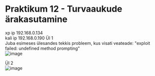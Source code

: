 # Praktikum 12 - Turvaaukude ärakasutamine  
xp ip   192.168.0.134  
kali ip   192.168.0.190
  Ül 1  
  Juba esimeses ülesandes tekkis probleem, kus visati veateade: "exploit failed: undefined method prompting"  
  ![image](https://github.com/JuhanPauklin/AndmeturbePraktikumid/assets/90179916/2b86f54d-5afb-4bcc-9745-f16ed257f439)


Ül 2  
![image](https://github.com/JuhanPauklin/AndmeturbePraktikumid/assets/90179916/09244e20-1df0-4fe5-b800-e3d828c2b893)


